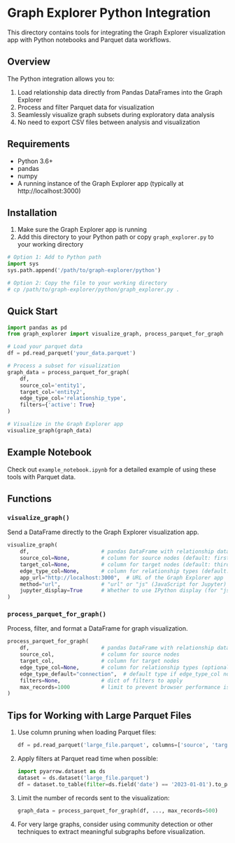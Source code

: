 # Graph Explorer Python Integration

This directory contains tools for integrating the Graph Explorer visualization app with Python notebooks and Parquet data workflows.

## Overview

The Python integration allows you to:

1. Load relationship data directly from Pandas DataFrames into the Graph Explorer
2. Process and filter Parquet data for visualization
3. Seamlessly visualize graph subsets during exploratory data analysis
4. No need to export CSV files between analysis and visualization

## Requirements

- Python 3.6+
- pandas
- numpy
- A running instance of the Graph Explorer app (typically at http://localhost:3000)

## Installation

1. Make sure the Graph Explorer app is running
2. Add this directory to your Python path or copy `graph_explorer.py` to your working directory

```python
# Option 1: Add to Python path
import sys
sys.path.append('/path/to/graph-explorer/python')

# Option 2: Copy the file to your working directory
# cp /path/to/graph-explorer/python/graph_explorer.py .
```

## Quick Start

```python
import pandas as pd
from graph_explorer import visualize_graph, process_parquet_for_graph

# Load your parquet data
df = pd.read_parquet('your_data.parquet')

# Process a subset for visualization
graph_data = process_parquet_for_graph(
    df,
    source_col='entity1',
    target_col='entity2', 
    edge_type_col='relationship_type',
    filters={'active': True}
)

# Visualize in the Graph Explorer app
visualize_graph(graph_data)
```

## Example Notebook

Check out `example_notebook.ipynb` for a detailed example of using these tools with Parquet data.

## Functions

### `visualize_graph()`

Send a DataFrame directly to the Graph Explorer visualization app.

```python
visualize_graph(
    df,                       # pandas DataFrame with relationship data
    source_col=None,          # column for source nodes (default: first column)
    target_col=None,          # column for target nodes (default: third column)
    edge_type_col=None,       # column for relationship types (default: second column)
    app_url="http://localhost:3000",  # URL of the Graph Explorer app
    method="url",             # "url" or "js" (JavaScript for Jupyter)
    jupyter_display=True      # Whether to use IPython display (for "js" method)
)
```

### `process_parquet_for_graph()`

Process, filter, and format a DataFrame for graph visualization.

```python
process_parquet_for_graph(
    df,                       # pandas DataFrame with relationship data
    source_col,               # column for source nodes
    target_col,               # column for target nodes
    edge_type_col=None,       # column for relationship types (optional)
    edge_type_default="connection",  # default type if edge_type_col not provided
    filters=None,             # dict of filters to apply
    max_records=1000          # limit to prevent browser performance issues
)
```

## Tips for Working with Large Parquet Files

1. Use column pruning when loading Parquet files:
   ```python
   df = pd.read_parquet('large_file.parquet', columns=['source', 'target', 'type'])
   ```

2. Apply filters at Parquet read time when possible:
   ```python
   import pyarrow.dataset as ds
   dataset = ds.dataset('large_file.parquet')
   df = dataset.to_table(filter=ds.field('date') == '2023-01-01').to_pandas()
   ```

3. Limit the number of records sent to the visualization:
   ```python
   graph_data = process_parquet_for_graph(df, ..., max_records=500)
   ```

4. For very large graphs, consider using community detection or other techniques to extract meaningful subgraphs before visualization.